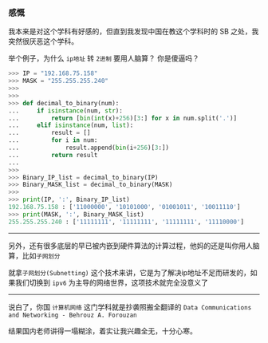 ### 感慨
我本来是对这个学科有好感的，但直到我发现中国在教这个学科时的 SB 之处，我突然很厌恶这个学科。

举个例子，为什么 `ip地址` 转 `2进制` 要用人脑算？ 你是傻逼吗？

```python
>>> IP = "192.168.75.158"
>>> MASK = "255.255.255.240"
>>> 
>>> 
>>> def decimal_to_binary(num):
...     if isinstance(num, str):
...         return [bin(int(x)+256)[3:] for x in num.split('.')]
...     elif isinstance(num, list):
...         result = []
...         for i in num:
...             result.append(bin(i+256)[3:])
...         return result
... 
>>> 
>>> Binary_IP_list = decimal_to_binary(IP)
>>> Binary_MASK_list = decimal_to_binary(MASK)
>>> 
>>> print(IP, ':', Binary_IP_list)
192.168.75.158 : ['11000000', '10101000', '01001011', '10011110']
>>> print(MASK, ':', Binary_MASK_list)
255.255.255.240 : ['11111111', '11111111', '11111111', '11110000']
```
___

另外，还有很多底层的早已被内嵌到硬件算法的计算过程，他妈的还是叫你用人脑算，比如`子网划分`

就拿`子网划分(Subnetting)` 这个技术来讲，它是为了解决ip地址不足而研发的，如果我们切换到 `ipv6` 为主导的网络世界，这项技术就完全没意义了
___

说白了，你国 `计算机网络` 这门学科就是抄袭照搬全翻译的 `Data Communications and Networking - Behrouz A. Forouzan`

结果国内老师讲得一塌糊涂，着实让我兴趣全无，十分心寒。